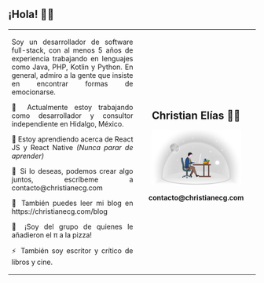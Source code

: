## ¡Hola! 👋🏻

<!--
**ChristianECG/ChristianECG** is a ✨ _special_ ✨ repository because its `README.md` (this file) appears on your GitHub profile.

Here are some ideas to get you started:

- 🔭 I’m currently working on ...
- 🌱 I’m currently learning ...
- 👯 I’m looking to collaborate on ...
- 🤔 I’m looking for help with ...
- 💬 Ask me about ...
- 📫 How to reach me: ...
- 😄 Pronouns: ...
- ⚡ Fun fact: ...
-->

<table><tr><td>
  
  <p align=justify>Soy un desarrollador de software full-stack, con al menos 5 años de experiencia trabajando en lenguajes como Java, PHP, Kotlin y Python.
  En general, admiro a la gente que insiste en encontrar formas de emocionarse.</p>

  <p align=justify>🔭 Actualmente estoy trabajando como desarrollador y consultor independiente en Hidalgo, México.</p>

  <p align=justify>🌱 Estoy aprendiendo acerca de React JS y React Native <i>(Nunca parar de aprender)</i> </p>

  <p align=justify>👯 Si lo deseas, podemos crear algo juntos, escríbeme a contacto@christianecg.com</p>

  <p align=justify>📖 También puedes leer mi blog en https://christianecg.com/blog</p>

  <p align=justify>💬 ¡Soy del grupo de quienes le añadieron el π a la pizza!</p>

  <p align=justify>⚡ También soy escritor y crítico de libros y cine.</p>

</td>
<td>
  <h2 align=center> Christian Elías 👨‍💻</h1>
  <p align=center><img src='https://github.com/ChristianECG/ChristianECG/blob/master/icon.png' width=80%></p>
  <p align=center><b>contacto@christianecg.com</b></p>
</td></tr></table>
